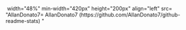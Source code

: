 <p>
  <img> 
       width="48%" 
       min-width="420px" 
       height="200px" 
       align="left" 
       src= "AllanDonato7= AllanDonato7 (https://github.com/AllanDonato7/github-readme-stats) "



